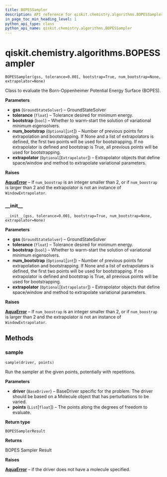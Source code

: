 ```yaml
---
title: BOPESSampler
description: API reference for qiskit.chemistry.algorithms.BOPESSampler
in_page_toc_min_heading_level: 1
python_api_type: class
python_api_name: qiskit.chemistry.algorithms.BOPESSampler
---
```


<span id="qiskit-chemistry-algorithms-bopessampler" />

# qiskit.chemistry.algorithms.BOPESSampler

<span id="qiskit.chemistry.algorithms.BOPESSampler" />

`BOPESSampler(gss, tolerance=0.001, bootstrap=True, num_bootstrap=None, extrapolator=None)`

Class to evaluate the Born-Oppenheimer Potential Energy Surface (BOPES).

**Parameters**

*   **gss** (`GroundStateSolver`) – GroundStateSolver
*   **tolerance** (`float`) – Tolerance desired for minimum energy.
*   **bootstrap** (`bool`) – Whether to warm-start the solution of variational minimum eigensolvers.
*   **num\_bootstrap** (`Optional`\[`int`]) – Number of previous points for extrapolation and bootstrapping. If None and a list of extrapolators is defined, the first two points will be used for bootstrapping. If no extrapolator is defined and bootstrap is True, all previous points will be used for bootstrapping.
*   **extrapolator** (`Optional`\[`Extrapolator`]) – Extrapolator objects that define space/window and method to extrapolate variational parameters.

**Raises**

[**AquaError**](qiskit.aqua.AquaError "qiskit.aqua.AquaError") – If `num_boostrap` is an integer smaller than 2, or if `num_boostrap` is larger than 2 and the extrapolator is not an instance of `WindowExtrapolator`.

### \_\_init\_\_

<span id="qiskit.chemistry.algorithms.BOPESSampler.__init__" />

`__init__(gss, tolerance=0.001, bootstrap=True, num_bootstrap=None, extrapolator=None)`

**Parameters**

*   **gss** (`GroundStateSolver`) – GroundStateSolver
*   **tolerance** (`float`) – Tolerance desired for minimum energy.
*   **bootstrap** (`bool`) – Whether to warm-start the solution of variational minimum eigensolvers.
*   **num\_bootstrap** (`Optional`\[`int`]) – Number of previous points for extrapolation and bootstrapping. If None and a list of extrapolators is defined, the first two points will be used for bootstrapping. If no extrapolator is defined and bootstrap is True, all previous points will be used for bootstrapping.
*   **extrapolator** (`Optional`\[`Extrapolator`]) – Extrapolator objects that define space/window and method to extrapolate variational parameters.

**Raises**

[**AquaError**](qiskit.aqua.AquaError "qiskit.aqua.AquaError") – If `num_boostrap` is an integer smaller than 2, or if `num_boostrap` is larger than 2 and the extrapolator is not an instance of `WindowExtrapolator`.

## Methods

### sample

<span id="qiskit.chemistry.algorithms.BOPESSampler.sample" />

`sample(driver, points)`

Run the sampler at the given points, potentially with repetitions.

**Parameters**

*   **driver** (`BaseDriver`) – BaseDriver specific for the problem. The driver should be based on a Molecule object that has perturbations to be varied.
*   **points** (`List`\[`float`]) – The points along the degrees of freedom to evaluate.

**Return type**

`BOPESSamplerResult`

**Returns**

BOPES Sampler Result

**Raises**

[**AquaError**](qiskit.aqua.AquaError "qiskit.aqua.AquaError") – if the driver does not have a molecule specified.

